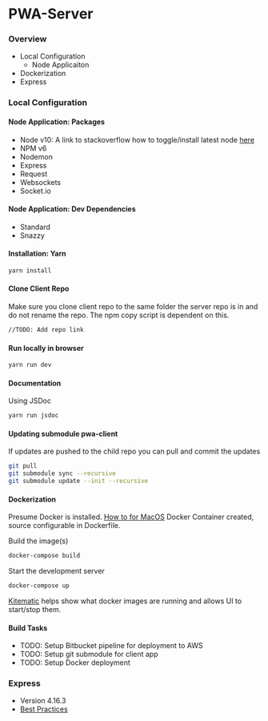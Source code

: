 # PWA-Server

### Overview
* Local Configuration
	* Node Applicaiton
* Dockerization
* Express

### Local Configuration

#### Node Application: Packages
* Node v10: A link to stackoverflow how to toggle/install latest node [here](https://stackoverflow.com/questions/8191459/how-do-i-update-node-js)
* NPM v6
* Nodemon
* Express
* Request
* Websockets
* Socket.io

#### Node Application: Dev Dependencies
* Standard
* Snazzy

#### Installation: Yarn
```bash
yarn install
```
#### Clone Client Repo
Make sure you clone client repo to the same folder the server repo is in and do not rename the repo. 
The npm copy script is dependent on this.
```bash
//TODO: Add repo link
```

#### Run locally in browser
```bash
yarn run dev
```

#### Documentation
Using JSDoc
```bash
yarn run jsdoc
```

#### Updating submodule pwa-client
If updates are pushed to the child repo you can pull and commit the updates
```bash
git pull
git submodule sync --recursive
git submodule update --init --recursive
```

#### Dockerization
Presume Docker is installed. [How to for MacOS](https://docs.docker.com/docker-for-mac/install/)
Docker Container created, source configurable in Dockerfile.

Build the image(s)
```bash
docker-compose build
```

Start the development server
```bash
docker-compose up
```

[Kitematic](https://kitematic.com/) helps show what docker images are running and allows UI to start/stop them.

#### Build Tasks
* TODO: Setup Bitbucket pipeline for deployment to AWS
* TODO: Setup git submodule for client app
* TODO: Setup Docker deployment

### Express
* Version 4.16.3
* [Best Practices](https://expressjs.com/en/advanced/best-practice-performance.html)
